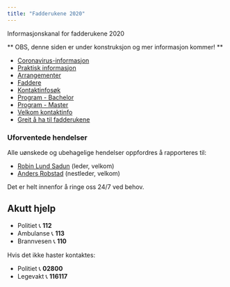 ```yaml
---
title: "Fadderukene 2020"
---
```


Informasjonskanal for fadderukene 2020

** OBS, denne siden er under konstruksjon og mer informasjon kommer! **


* [Coronavirus-informasjon](https://online.ntnu.no/wiki/online/fadderukene/2020-/Corona) 
* [Praktisk informasjon](https://online.ntnu.no/wiki/online/fadderukene/2020-/PraktiskInfo)
* [Arrangementer](https://online.ntnu.no/splash#calendar)  
* [Faddere](https://online.ntnu.no/wiki/online/fadderukene/2020-/Faddere)  
* [Kontaktinfosøk](https://online.ntnu.no/profile/user_search/)  
* [Program - Bachelor](https://online.ntnu.no/splash/)    
* [Program - Master](https://online.ntnu.no/splash/)  
* [Velkom kontaktinfo](https://online.ntnu.no/wiki/online/fadderukene/2020-/velkom) 
* [Greit å ha til fadderukene](https://online.ntnu.no/wiki/online/fadderukene/2020-/TaMedListe)


### Uforventede hendelser
Alle uønskede og ubehagelige hendelser oppfordres å rapporteres til:

- [Robin Lund Sadun](https://online.ntnu.no/profile/view/robin/) (leder, velkom)  
- [Anders Robstad](https://online.ntnu.no/profile/view/andersr/) (nestleder, velkom)  

Det er helt innenfor å ringe oss 24/7 ved behov.  

Akutt hjelp
------------------------------------

- Politiet 📞 **112**  
- Ambulanse 📞 **113**  
- Brannvesen 📞 **110**

Hvis det ikke haster kontaktes:

- Politiet 📞 **02800**  
- Legevakt 📞 **116117**